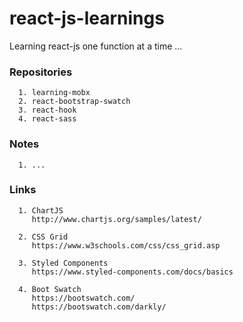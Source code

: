 # react-js-learnings
Learning react-js one function at a time ...


### Repositories

      1. learning-mobx
      2. react-bootstrap-swatch
      3. react-hook
      4. react-sass	

### Notes
      
      1. ...
              

### Links

      1. ChartJS
         http://www.chartjs.org/samples/latest/

      2. CSS Grid
         https://www.w3schools.com/css/css_grid.asp

      3. Styled Components
         https://www.styled-components.com/docs/basics
         
      4. Boot Swatch
         https://bootswatch.com/
         https://bootswatch.com/darkly/
         
